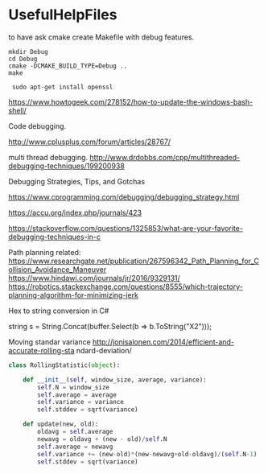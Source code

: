 # UsefulHelpFiles

to have ask cmake create Makefile with debug features.

```
mkdir Debug
cd Debug
cmake -DCMAKE_BUILD_TYPE=Debug ..
make
```
```
 sudo apt-get install openssl
```
https://www.howtogeek.com/278152/how-to-update-the-windows-bash-shell/

Code debugging.

http://www.cplusplus.com/forum/articles/28767/

multi thread debugging.
http://www.drdobbs.com/cpp/multithreaded-debugging-techniques/199200938

Debugging Strategies, Tips, and Gotchas

https://www.cprogramming.com/debugging/debugging_strategy.html


https://accu.org/index.php/journals/423

https://stackoverflow.com/questions/1325853/what-are-your-favorite-debugging-techniques-in-c

Path planning related:
https://www.researchgate.net/publication/267596342_Path_Planning_for_Collision_Avoidance_Maneuver
https://www.hindawi.com/journals/jr/2016/9329131/
https://robotics.stackexchange.com/questions/8555/which-trajectory-planning-algorithm-for-minimizing-jerk


Hex to string conversion in C#

string s = String.Concat(buffer.Select(b => b.ToString("X2")));

Moving standar variance
http://jonisalonen.com/2014/efficient-and-accurate-rolling-sta
ndard-deviation/


```Python
class RollingStatistic(object):

    def __init__(self, window_size, average, variance):
        self.N = window_size
        self.average = average
        self.variance = variance
        self.stddev = sqrt(variance)

    def update(new, old):
        oldavg = self.average
        newavg = oldavg + (new - old)/self.N
        self.average = newavg
        self.variance += (new-old)*(new-newavg+old-oldavg)/(self.N-1)
        self.stddev = sqrt(variance)

```
